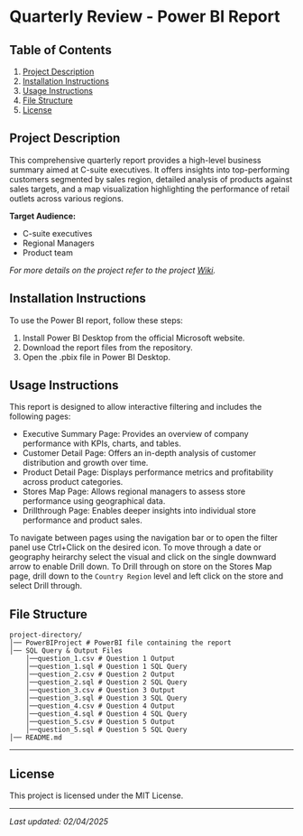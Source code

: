# Quarterly Review - Power BI Report 
## Table of Contents
1. [Project Description](#project-description)
2. [Installation Instructions](#installation-instructions)
3. [Usage Instructions](#usage-instructions)
4. [File Structure](#file-structure)
5. [License](#license)

## Project Description
This comprehensive quarterly report provides a high-level business summary aimed at C-suite executives. It offers insights into top-performing customers segmented by sales region, detailed analysis of products against sales targets, and a map visualization highlighting the performance of retail outlets across various regions.

**Target Audience:**  
- C-suite executives
- Regional Managers
- Product team

_For more details on the project refer to the project [Wiki](https://github.com/noemi-munt/data-analytics-power-bi-report77/wiki)._
## Installation Instructions
To use the Power BI report, follow these steps:

1. Install Power BI Desktop from the official Microsoft website.
1. Download the report files from the repository.
1. Open the .pbix file in Power BI Desktop.

## Usage Instructions
This report is designed to allow interactive filtering and includes the following pages:

- Executive Summary Page: Provides an overview of company performance with KPIs, charts, and tables.
- Customer Detail Page: Offers an in-depth analysis of customer distribution and growth over time.
- Product Detail Page: Displays performance metrics and profitability across product categories.
- Stores Map Page: Allows regional managers to assess store performance using geographical data.
- Drillthrough Page: Enables deeper insights into individual store performance and product sales.

To navigate between pages using the navigation bar or to open the filter panel use Ctrl+Click on the desired icon. To move through a date or geography heirarchy select the visual and click on the single downward arrow to enable Drill down. To Drill through on store on the Stores Map page, drill down to the `Country Region` level and left click on the store and select Drill through.

## File Structure
```
project-directory/
│── PowerBIProject # PowerBI file containing the report
│── SQL Query & Output Files
    │──question_1.csv # Question 1 Output 
    │──question_1.sql # Question 1 SQL Query
    │──question_2.csv # Question 2 Output
    │──question_2.sql # Question 2 SQL Query
    │──question_3.csv # Question 3 Output
    │──question_3.sql # Question 3 SQL Query
    │──question_4.csv # Question 4 Output
    │──question_4.sql # Question 4 SQL Query
    │──question_5.csv # Question 5 Output
    │──question_5.sql # Question 5 SQL Query
│── README.md
```

---

## License

This project is licensed under the MIT License. 

---
_Last updated: 02/04/2025_

